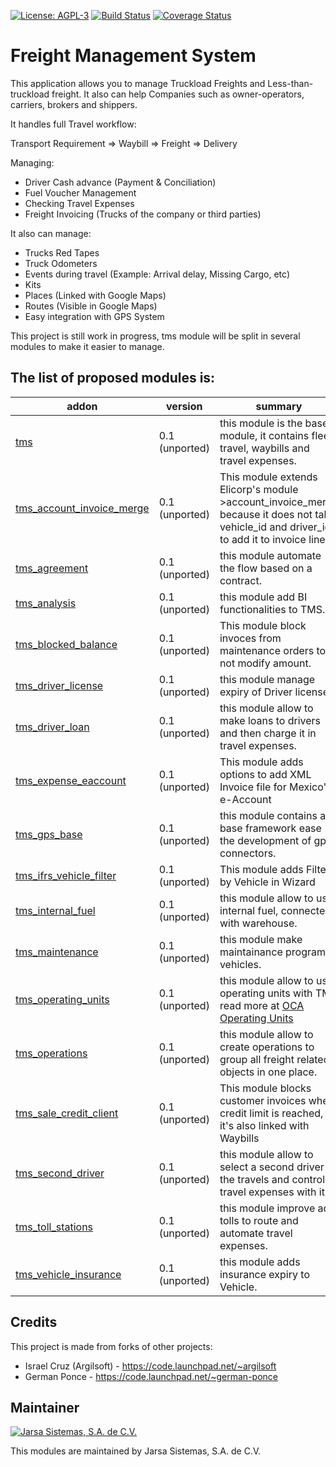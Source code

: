 [![License: AGPL-3](https://img.shields.io/badge/licence-AGPL--3-blue.svg)](http://www.gnu.org/licenses/agpl-3.0-standalone.html)
[![Build Status](https://travis-ci.org/odoo-jarsa/transport-management-system.svg?branch=7.0)](https://travis-ci.org/odoo-jarsa/transport-management-system)
[![Coverage Status](https://coveralls.io/repos/odoo-jarsa/transport-management-system/badge.svg?branch=8.0&service=github)](https://coveralls.io/github/odoo-jarsa/transport-management-system?branch=7.0)

Freight Management System
==========================

This application allows you to manage Truckload Freights and Less-than-truckload freight. It also can help Companies such as owner-operators, carriers, brokers and shippers.

It handles full Travel workflow:

Transport Requirement => Waybill => Freight => Delivery

Managing:
- Driver Cash advance (Payment & Conciliation)
- Fuel Voucher Management
- Checking Travel Expenses
- Freight Invoicing (Trucks of the company or third parties)

It also can manage:
- Trucks Red Tapes
- Truck Odometers
- Events during travel (Example: Arrival delay, Missing Cargo, etc)
- Kits
- Places (Linked with Google Maps)
- Routes (Visible in Google Maps)
- Easy integration with GPS System

This project is still work in progress, tms module will be split in several modules to make it easier to manage.

[//]: # (addons)
The list of proposed modules is:
--------------------------------
addon | version | summary
--- | --- | ---
[tms](tms/) | 0.1 (unported) | this module is the base module, it contains fleet, travel, waybills and travel expenses.
[tms_account_invoice_merge](tms_account_invoice_merge/) | 0.1 (unported) | This module extends Elicorp's module >account_invoice_merge because it does not take vehicle_id and driver_id to add it to invoice lines.
[tms_agreement](tms_agreement/) | 0.1 (unported) | this module automate the flow based on a contract.
[tms_analysis](tms_analysis/) | 0.1 (unported) | this module add BI functionalities to TMS.
[tms_blocked_balance](tms_blocked_balance/) | 0.1 (unported) | This module block invoces from maintenance orders to not modify amount.
[tms_driver_license](tms_driver_license/) | 0.1 (unported) | this module manage expiry of Driver license.
[tms_driver_loan](tms_driver_loan/) | 0.1 (unported) | this module allow to make loans to drivers and then charge it in travel expenses.
[tms_expense_eaccount](tms_expense_eaccount/) | 0.1 (unported) | This module adds options to add XML Invoice file for Mexico's e-Account
[tms_gps_base](tms_gps_base/) | 0.1 (unported) | this module contains a base framework ease the development of gps connectors.
[tms_ifrs_vehicle_filter](tms_ifrs_vehicle_filter/) | 0.1 (unported) | This module adds Filter by Vehicle in Wizard
[tms_internal_fuel](tms_internal_fuel/) | 0.1 (unported) | this module allow to use internal fuel, connected with warehouse.
[tms_maintenance](tms_maintenance/) | 0.1 (unported) | this module make maintainance program to vehicles.
[tms_operating_units](tms_operating_units/) | 0.1 (unported) | this module allow to use operating units with TMS read more at [OCA Operating Units](https://github.com/oca/operating-unit)
[tms_operations](tms_operations/) | 0.1 (unported) | this module allow to create operations to group all freight related objects in one place.
[tms_sale_credit_client](tms_sale_credit_client/) | 0.1 (unported) | This module blocks customer invoices when credit limit is reached, it's also linked with Waybills
[tms_second_driver](tms_second_driver/) | 0.1 (unported) | this module allow to select a second driver in the travels and control travel expenses with it.
[tms_toll_stations](tms_toll_stations/) | 0.1 (unported) | this module improve add tolls to route and automate travel expenses.
[tms_vehicle_insurance](tms_vehicle_insurance/) | 0.1 (unported) | this module adds insurance expiry to Vehicle.

[//]: # (end addons)

Credits
-------

This project is made from forks of other projects:
- Israel Cruz (Argilsoft) - https://code.launchpad.net/~argilsoft
- German Ponce - https://code.launchpad.net/~german-ponce

Maintainer
----------

[![Jarsa Sistemas, S.A. de C.V.](http://www.jarsa.com.mx/logo.png)](http://www.jarsa.com.mx)

This modules are maintained by Jarsa Sistemas, S.A. de C.V.
